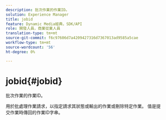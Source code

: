 ```yaml
---
description: 批次作業的作業ID。
solution: Experience Manager
title: jobid
feature: Dynamic Media經典，SDK/API
role: 開發人員，商業從業人員
translation-type: tm+mt
source-git-commit: f6c97606d7a4209427316d7367013ad9585a5cae
workflow-type: tm+mt
source-wordcount: '56'
ht-degree: 0%

---
```



# jobid{#jobid}

批次作業的作業ID。

用於批處理作業請求，以指定請求其狀態或輸出的作業或刪除特定作業。 值是提交作業時傳回的作業ID字串。
